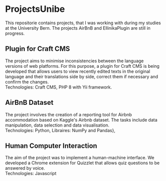 # ProjectsUnibe

This repositorie contains projects, that I was working with during my studies at the University Bern. 
The projects AirBnB and EllinikaPlugin are still in progress. 
## Plugin for Craft CMS

The project aims to minimise inconsistencies between the language versions of web platforms. For this purpose, a plugin for Craft CMS is being developed that allows users to view recently edited texts in the original language and their translations side by side, correct them if necessary and confirm the changes.<br>
Technologies: Craft CMS, PHP 8 with Yii framework.
## AirBnB Dataset
The project involves the creation of a reporting tool for Airbnb accommodation based on Kaggle's Airbnb dataset. The tasks include data manipulation, data selection and data visualisation.<br>
Technologies: Python, Libraires: NumPy and Pandas},

## Human Computer Interaction
The aim of the project was to implement a human-machine interface. We developed a Chrome extension for Quizzlet that allows quiz questions to be answered by voice.<br>
Technologies: Javascript
